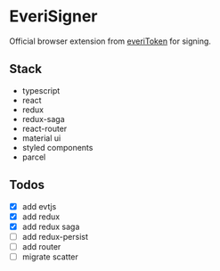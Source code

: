 # EveriSigner

Official browser extension from [everiToken](https://everitoken.io) for signing.

## Stack

- typescript
- react
- redux
- redux-saga
- react-router
- material ui
- styled components
- parcel

## Todos

- [x] add evtjs
- [x] add redux
- [x] add redux saga
- [ ] add redux-persist
- [ ] add router
- [ ] migrate scatter
